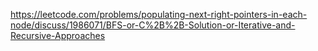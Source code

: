 https://leetcode.com/problems/populating-next-right-pointers-in-each-node/discuss/1986071/BFS-or-C%2B%2B-Solution-or-Iterative-and-Recursive-Approaches